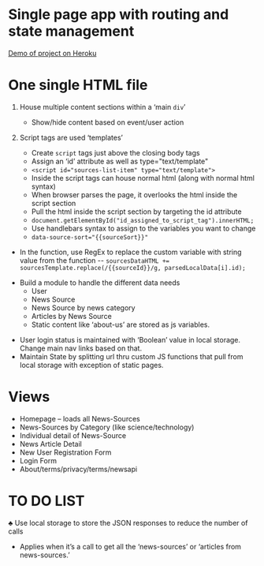 # Single page app with routing and state management

[Demo of project on Heroku](http://shielded-bastion-56885.herokuapp.com/)


# One single HTML file

1. House multiple content sections within a ‘main `div`’
    + Show/hide content based on event/user action


2. Script tags are used ‘templates’
    + Create `script` tags just above the closing body tags
    + Assign an ‘id’ attribute as well as type="text/template"
    + `<script id="sources-list-item" type="text/template">`
    + Inside the script tags can house normal html (along with normal html syntax)
    + When browser parses the page, it overlooks the html inside the script section
    + Pull the html inside the script section by targeting the id attribute
    + `document.getElementById("id_assigned_to_script_tag").innerHTML;`
    + Use handlebars syntax to assign to the variables you want to change
    + `data-source-sort="{{sourceSort}}"`

-	In the function, use RegEx to replace the custom variable with string value from the function
--	`sourcesDataHTML += sourcesTemplate.replace(/{{sourceId}}/g, parsedLocalData[i].id);`
* Build a module to handle the different data needs
  + User
  + News Source
  + News Source by news category
  + Articles by News Source
  + Static content like ‘about-us’ are stored as js variables.

-	User login status is maintained with ‘Boolean’ value in local storage. Change main nav links based on that.
-	Maintain State by splitting url thru custom JS functions that pull from local storage with exception of static pages.

# Views
-	Homepage – loads all News-Sources
-	News-Sources by Category (like science/technology)
-	Individual detail of News-Source
-	News Article Detail
-	New User Registration Form
-	Login Form
-	About/terms/privacy/terms/newsapi

# TO DO LIST
♣ Use local storage to store the JSON responses to reduce the number of calls
-	Applies when it’s a call to get all the ‘news-sources’ or ‘articles from news-sources.’
